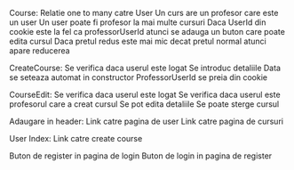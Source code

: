 ﻿Course:
Relatie one to many catre User
Un curs are un profesor care este un user
Un user poate fi profesor la mai multe cursuri
Daca UserId din cookie este la fel ca professorUserId atunci se adauga un buton care poate edita cursul
Daca pretul redus este mai mic decat pretul normal atunci apare reducerea

CreateCourse:
Se verifica daca userul este logat
Se introduc detaliile
Data se seteaza automat in constructor
ProfessorUserId se preia din cookie

CourseEdit:
Se verifica daca userul este logat
Se verifica daca userul este profesorul care a creat cursul
Se pot edita detaliile
Se poate sterge cursul

Adaugare in header:
Link catre pagina de user
Link catre pagina de cursuri

User Index:
Link catre create course

Buton de register in pagina de login
Buton de login in pagina de register